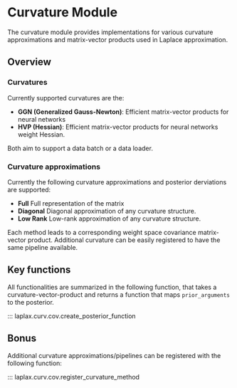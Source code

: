 # Curvature Module

The curvature module provides implementations for various curvature approximations and matrix-vector products used in Laplace approximation.

## Overview


### Curvatures
Currently supported curvatures are the:

- **GGN (Generalized Gauss-Newton)**: Efficient matrix-vector products for neural networks
- **HVP (Hessian)**: Efficient matrix-vector products for neural networks weight Hessian.

Both aim to support a data batch or a data loader.

### Curvature approximations
Currently the following curvature approximations and posterior derviations are supported:

- **Full** Full representation of the matrix
- **Diagonal** Diagonal approximation of any curvature structure.
- **Low Rank** Low-rank approximation of any curvature structure.

Each method leads to a corresponding weight space covariance matrix-vector product. Additional curvature can be easily registered to have the same pipeline available.

## Key functions

All functionalities are summarized in the following function, that takes a curvature-vector-product and returns a function that maps `prior_arguments` to the posterior.

::: laplax.curv.cov.create_posterior_function

## Bonus

Additional curvature approximations/pipelines can be registered with the following function:

::: laplax.curv.cov.register_curvature_method
